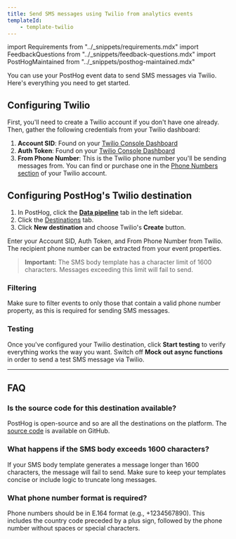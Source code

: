```yaml
---
title: Send SMS messages using Twilio from analytics events
templateId:
    - template-twilio
---
```


import Requirements from "../_snippets/requirements.mdx"
import FeedbackQuestions from "../_snippets/feedback-questions.mdx"
import PostHogMaintained from "../_snippets/posthog-maintained.mdx"

You can use your PostHog event data to send SMS messages via Twilio. Here's everything you need to get started.

<Requirements />

## Configuring Twilio

First, you'll need to create a Twilio account if you don't have one already. Then, gather the following credentials from your Twilio dashboard:

1. **Account SID**: Found on your [Twilio Console Dashboard](https://console.twilio.com/)
2. **Auth Token**: Found on your [Twilio Console Dashboard](https://console.twilio.com/)
3. **From Phone Number**: This is the Twilio phone number you'll be sending messages from. You can find or purchase one in the [Phone Numbers section](https://console.twilio.com/us1/develop/phone-numbers/manage/incoming) of your Twilio account.

## Configuring PostHog's Twilio destination

1. In PostHog, click the **[Data pipeline](https://us.posthog.com/pipeline/overview)** tab in the left sidebar.
2. Click the [Destinations](https://us.posthog.com/pipeline/destinations?search=twilio) tab.
3. Click **New destination** and choose Twilio's **Create** button.

Enter your Account SID, Auth Token, and From Phone Number from Twilio. The recipient phone number can be extracted from your event properties.

> **Important:** The SMS body template has a character limit of 1600 characters. Messages exceeding this limit will fail to send.

<HideOnCDPIndex>

### Filtering

Make sure to filter events to only those that contain a valid phone number property, as this is required for sending SMS messages.

### Testing

Once you've configured your Twilio destination, click **Start testing** to verify everything works the way you want. Switch off **Mock out async functions** in order to send a test SMS message via Twilio.

***

<TemplateParameters />

## FAQ

### Is the source code for this destination available?

PostHog is open-source and so are all the destinations on the platform. The [source code](https://github.com/PostHog/posthog/blob/master/posthog/cdp/templates/webhook/template_twilio.py) is available on GitHub.

### What happens if the SMS body exceeds 1600 characters?

If your SMS body template generates a message longer than 1600 characters, the message will fail to send. Make sure to keep your templates concise or include logic to truncate long messages.

### What phone number format is required?

Phone numbers should be in E.164 format (e.g., +1234567890). This includes the country code preceded by a plus sign, followed by the phone number without spaces or special characters.

<PostHogMaintained />

<FeedbackQuestions />

</HideOnCDPIndex> 